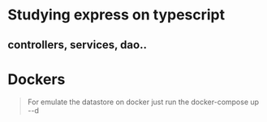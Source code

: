 # Studying express on typescript

## controllers, services, dao..


# Dockers
> For emulate the datastore on docker just run the docker-compose up --d